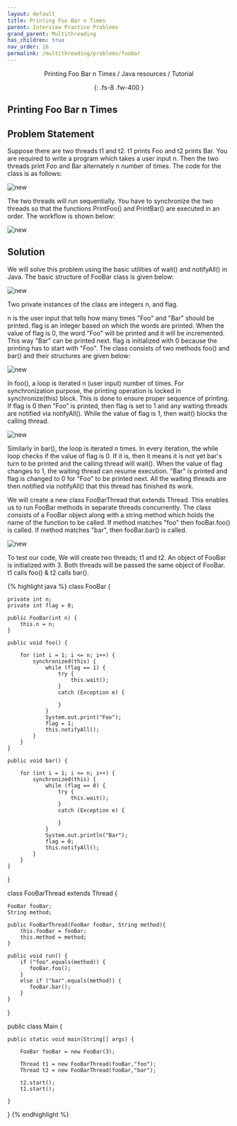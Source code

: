```yaml
---
layout: default
title: Printing Foo Bar n Times
parent: Interview Practice Problems
grand_parent: Multithreading
has_children: true
nav_order: 16
permalink: /multithreading/problems/foobar
---
```

<div align="center" markdown="1">
Printing Foo Bar n Times / Java resources / Tutorial

{: .fs-8 .fw-400 }
</div>

## Printing Foo Bar n Times

## Problem Statement
Suppose there are two threads t1 and t2. t1 prints Foo and t2 prints Bar. You are required to write a program which takes a user input n. Then the two threads print Foo and Bar alternately n number of times. The code for the class is as follows:

![new](https://raw.githubusercontent.com/JavaLvivDev/prog-resources/master/resources/new/new8.png)

The two threads will run sequentially. You have to synchronize the two threads so that the functions PrintFoo() and PrintBar() are executed in an order. The workflow is shown below:

![new](https://raw.githubusercontent.com/JavaLvivDev/prog-resources/master/resources/new/new9.png)

## Solution
We will solve this problem using the basic utilities of wait() and notifyAll() in Java. The basic structure of FooBar class is given below:

![new](https://raw.githubusercontent.com/JavaLvivDev/prog-resources/master/resources/new/new10.png)

Two private instances of the class are integers n, and flag.

n is the user input that tells how many times "Foo" and "Bar" should be printed. flag is an integer based on which the words are printed. When the value of flag is 0, the word "Foo" will be printed and it will be incremented. This way "Bar" can be printed next. flag is initialized with 0 because the printing has to start with "Foo". The class consists of two methods foo() and bar() and their structures are given below:

![new](https://raw.githubusercontent.com/JavaLvivDev/prog-resources/master/resources/new/new11.png)

In foo(), a loop is iterated n (user input) number of times. For synchronization purpose, the printing operation is locked in synchronize(this) block. This is done to ensure proper sequence of printing. If flag is 0 then “Foo” is printed, then flag is set to 1 and any waiting threads are notified via notifyAll(). While the value of flag is 1, then wait() blocks the calling thread.

![new](https://raw.githubusercontent.com/JavaLvivDev/prog-resources/master/resources/new/new12.png)

Similarly in bar(), the loop is iterated n times. In every iteration, the while loop checks if the value of flag is 0. If it is, then it means it is not yet bar's turn to be printed and the calling thread will wait(). When the value of flag changes to 1, the waiting thread can resume execution. "Bar" is printed and flag is changed to 0 for "Foo" to be printed next. All the waiting threads are then notified via notifyAll() that this thread has finished its work.

We will create a new class FooBarThread that extends Thread. This enables us to run FooBar methods in separate threads concurrently. The class consists of a FooBar object along with a string method which holds the name of the function to be called. If method matches "foo" then fooBar.foo() is called. If method matches "bar", then fooBar.bar() is called.

![new](https://raw.githubusercontent.com/JavaLvivDev/prog-resources/master/resources/new/new13.png)

To test our code, We will create two threads; t1 and t2. An object of FooBar is initialized with 3. Both threads will be passed the same object of FooBar. t1 calls foo() & t2 calls bar().

{% highlight java %}
class FooBar {

    private int n;
    private int flag = 0;

    public FooBar(int n) {
        this.n = n;
    }

    public void foo() {
        
        for (int i = 1; i <= n; i++) {
            synchronized(this) {     
                while (flag == 1) {
                    try {
                        this.wait();
                    }
                    catch (Exception e) {
                    
                    }
                }
        	    System.out.print("Foo");
                flag = 1;
                this.notifyAll();
            }    
        }    
    }

    public void bar() {
        
        for (int i = 1; i <= n; i++) {
            synchronized(this) { 
                while (flag == 0) {
                    try {
                        this.wait();
                    }
                    catch (Exception e) {
                            
                    }
                }
                System.out.println("Bar");
                flag = 0;
                this.notifyAll();
            }
        }
    }
}


class FooBarThread extends Thread {

    FooBar fooBar;
    String method;
    
    public FooBarThread(FooBar fooBar, String method){
        this.fooBar = fooBar;
        this.method = method;
    }
    
    public void run() {
        if ("foo".equals(method)) {
           fooBar.foo();
        }
        else if ("bar".equals(method)) {
           fooBar.bar();
        }
    }
}


public class Main {

    public static void main(String[] args) {
        
	    FooBar fooBar = new FooBar(3);
	        
	    Thread t1 = new FooBarThread(fooBar,"foo");
	    Thread t2 = new FooBarThread(fooBar,"bar");
	        
	    t2.start();
	    t1.start(); 
    
    }
}
{% endhighlight %}
